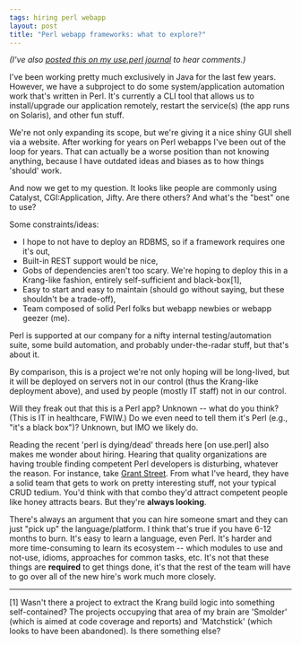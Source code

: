 ```yaml
---
tags: hiring perl webapp
layout: post
title: "Perl webapp frameworks: what to explore?"
---
```




<p><em>(I've also 
<a href="http://use.perl.org/~lachoy/journal/38076">posted this on my use.perl journal</a> 
to hear comments.)</em></p>

<p>I've been working pretty much exclusively in Java for the last
few years. However, we have a subproject to do some
system/application automation work that's written in Perl. It's
currently a CLI tool that allows us to install/upgrade our
application remotely, restart the service(s) (the app runs on
Solaris), and other fun stuff.</p>

<p>We're not only expanding its scope, but we're giving it a nice
shiny GUI shell via a website. After working for years on Perl
webapps I've been out of the loop for years. That can actually be
a worse position than not knowing anything, because I have
outdated ideas and biases as to how things 'should' work.</p>

<p>And now we get to my question. It looks like people are
commonly using Catalyst, CGI:Application, Jifty. Are there
others? And what's the "best" one to use?</p>

<p>Some constraints/ideas:</p>

<ul>
  <li>I hope to not have to deploy an RDBMS, so if a framework
  requires one it's out,</li>
  <li>Built-in REST support would be nice,</li>
  <li>Gobs of dependencies aren't too scary. We're hoping to
  deploy this in a Krang-like fashion, entirely self-sufficient
  and black-box[1],</li>
  <li>Easy to start and easy to maintain (should go without
  saying, but these shouldn't be a trade-off),</li>  
  <li>Team composed of solid Perl folks but webapp newbies or
  webapp geezer (me).</li>
</ul>

<p>Perl is supported at our company for a nifty internal
testing/automation suite, some build automation, and probably
under-the-radar stuff, but that's about it.</p>

<p>By comparison, this is a project we're not only hoping will be
long-lived, but it will be deployed on servers not in our control
(thus the Krang-like deployment above), and used by people
(mostly IT staff) not in our control.</p>

<p>Will they freak out that this is a Perl app? Unknown -- what
do you think? (This is IT in healthcare, FWIW.) Do we even need
to tell them it's Perl (e.g., "it's a black box")? Unknown, but
IMO we likely do.</p>

<p>Reading the recent 'perl is dying/dead' threads here [on
use.perl] also makes me wonder about hiring. Hearing that quality
organizations are having trouble finding competent Perl
developers is disturbing, whatever the reason. For instance, take
<a href="http://www.grantstreet.com/">Grant Street</a>. From what
I've heard, they have a solid team that gets to work on pretty
interesting stuff, not your typical CRUD tedium. You'd think with
that combo they'd attract competent people like honey attracts
bears. But they're <b>always looking</b>.</p>

<p>There's always an argument that you can hire someone smart and
they can just "pick up" the language/platform. I think that's
true if you have 6-12 months to burn. It's easy to learn a
language, even Perl. It's harder and more time-consuming to learn
its ecosystem -- which modules to use and not-use, idioms,
approaches for common tasks, etc. It's not that these things are
<b>required</b> to get things done, it's that the rest of the
team will have to go over all of the new hire's work much more
closely.</p>

<hr noshade="noshade" />

<p>[1] Wasn't there a project to extract the Krang build
logic into something self-contained? The projects occupying that
area of my brain are 'Smolder' (which is aimed at code coverage
and reports) and 'Matchstick' (which looks to have been
abandoned). Is there something else?</p>


